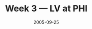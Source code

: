 ---
layout: game
title: Week 3 — LV at PHI
season: 2005
game_id: 2005_03_OAK_PHI
week: 3
date: 2005-09-25
home_team: PHI
away_team: LV
final_home: 23
final_away: 20
pbp_url: /assets/data/pbp/2005/2005_03_OAK_PHI.csv.gz
---